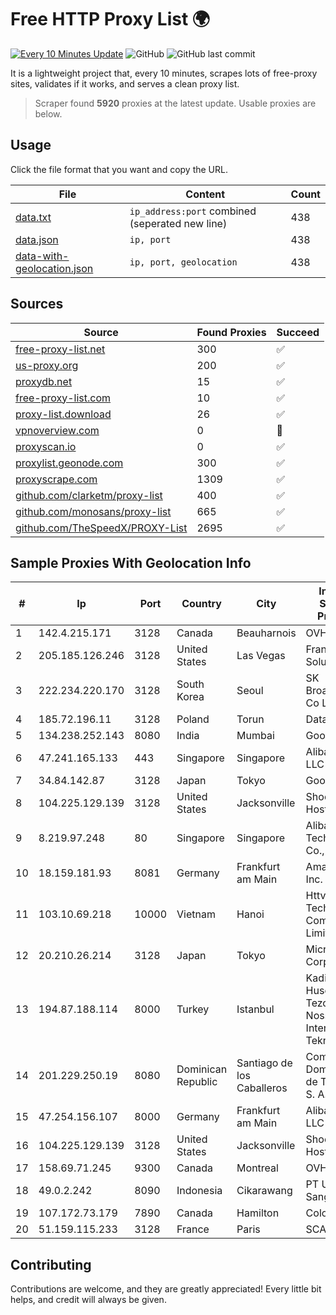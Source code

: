 
# Free HTTP Proxy List 🌍

[![Every 10 Minutes Update](https://github.com/mertguvencli/http-proxy-list/actions/workflows/main.yml/badge.svg?branch=main)](https://github.com/mertguvencli/http-proxy-list/actions/workflows/main.yml)
![GitHub](https://img.shields.io/github/license/mertguvencli/http-proxy-list)
![GitHub last commit](https://img.shields.io/github/last-commit/mertguvencli/http-proxy-list)

It is a lightweight project that, every 10 minutes, scrapes lots of free-proxy sites, validates if it works, and serves a clean proxy list.


> Scraper found **5920** proxies at the latest update. Usable proxies are below.

## Usage

Click the file format that you want and copy the URL.


|File|Content|Count|
|----|-------|-----|
|[data.txt](https://raw.githubusercontent.com/mertguvencli/http-proxy-list/main/proxy-list/data.txt)|`ip_address:port` combined (seperated new line)|438|
|[data.json](https://raw.githubusercontent.com/mertguvencli/http-proxy-list/main/proxy-list/data.json)|`ip, port`|438|
|[data-with-geolocation.json](https://raw.githubusercontent.com/mertguvencli/http-proxy-list/main/proxy-list/data-with-geolocation.json)|`ip, port, geolocation`|438|

## Sources

|Source|Found Proxies|Succeed|
|------|-------------|-------|
|[free-proxy-list.net](https://free-proxy-list.net)|300|✅|
|[us-proxy.org](https://www.us-proxy.org)|200|✅|
|[proxydb.net](http://proxydb.net)|15|✅|
|[free-proxy-list.com](https://free-proxy-list.com/?page=&port=&type%5B%5D=http&type%5B%5D=https&up_time=0&search=Search)|10|✅|
|[proxy-list.download](https://www.proxy-list.download/HTTP)|26|✅|
|[vpnoverview.com](https://vpnoverview.com/privacy/anonymous-browsing/free-proxy-servers)|0|🚫|
|[proxyscan.io](https://www.proxyscan.io)|0|✅|
|[proxylist.geonode.com](https://proxylist.geonode.com/api/proxy-list?limit=300&page=1&sort_by=lastChecked&sort_type=desc&protocols=http,https)|300|✅|
|[proxyscrape.com](https://api.proxyscrape.com/v2/?request=displayproxies&protocol=http&timeout=10000&country=all&ssl=all&anonymity=all)|1309|✅|
|[github.com/clarketm/proxy-list](https://raw.githubusercontent.com/clarketm/proxy-list/master/proxy-list-raw.txt)|400|✅|
|[github.com/monosans/proxy-list](https://raw.githubusercontent.com/monosans/proxy-list/main/proxies/http.txt)|665|✅|
|[github.com/TheSpeedX/PROXY-List](https://raw.githubusercontent.com/TheSpeedX/PROXY-List/master/http.txt)|2695|✅|


## Sample Proxies With Geolocation Info

|#|Ip|Port|Country|City|Internet Service Provider|
|-|--|----|-------|----|-------------------------|
|1|142.4.215.171|3128|Canada|Beauharnois|OVH SAS|
|2|205.185.126.246|3128|United States|Las Vegas|FranTech Solutions|
|3|222.234.220.170|3128|South Korea|Seoul|SK Broadband Co Ltd|
|4|185.72.196.11|3128|Poland|Torun|Data Space|
|5|134.238.252.143|8080|India|Mumbai|Google LLC|
|6|47.241.165.133|443|Singapore|Singapore|Alibaba.com LLC|
|7|34.84.142.87|3128|Japan|Tokyo|Google LLC|
|8|104.225.129.139|3128|United States|Jacksonville|Shock Hosting LLC|
|9|8.219.97.248|80|Singapore|Singapore|Alibaba (US) Technology Co., Ltd.|
|10|18.159.181.93|8081|Germany|Frankfurt am Main|Amazon.com, Inc.|
|11|103.10.69.218|10000|Vietnam|Hanoi|Httvserver Technology Company Limited|
|12|20.210.26.214|3128|Japan|Tokyo|Microsoft Corporation|
|13|194.87.188.114|8000|Turkey|Istanbul|Kadir Huseyin Tezcan Nosspeed Internet Teknolojileri|
|14|201.229.250.19|8080|Dominican Republic|Santiago de los Caballeros|Compañía Dominicana de Teléfonos S. A.|
|15|47.254.156.107|8000|Germany|Frankfurt am Main|Alibaba.com LLC|
|16|104.225.129.139|3128|United States|Jacksonville|Shock Hosting LLC|
|17|158.69.71.245|9300|Canada|Montreal|OVH SAS|
|18|49.0.2.242|8090|Indonesia|Cikarawang|PT Usaha Adi Sanggoro|
|19|107.172.73.179|7890|Canada|Hamilton|ColoCrossing|
|20|51.159.115.233|3128|France|Paris|SCALEWAY|



## Contributing

Contributions are welcome, and they are greatly appreciated! Every
little bit helps, and credit will always be given.

